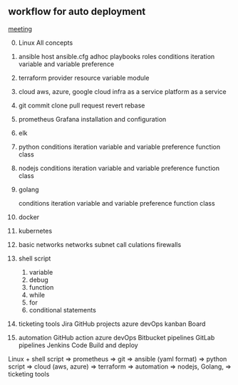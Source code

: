 ## workflow for auto deployment


[meeting](https://teams.microsoft.com/l/meetup-join/19:meeting_MzhmYTBkMWUtNDlkYS00ZDcwLTg2YWItMjQ5MDQzZmZhNmJj@thread.v2/0?context=%7B%22Tid%22:%221d04408b-5753-4b63-9dfd-9d4c8a26e0c9%22,%22Oid%22:%22fb698c1d-6481-446b-87ef-2a3ee3654c4b%22%7D)


0. Linux 
    All concepts

1. ansible
    host
    ansible.cfg
    adhoc
    playbooks
    roles
    conditions
    iteration
    variable and variable preference

2. terraform
    provider
    resource
    variable
    module

3. cloud aws, azure, google cloud
    infra as a service
    platform as a service

4. git
    commit
    clone
    pull request
    revert
    rebase

5. prometheus Grafana
    installation and configuration

6. elk 
7. python
    conditions
    iteration
    variable and variable preference
    function
    class
8. nodejs
    conditions
    iteration
    variable and variable preference
    function
    class
9. golang

    conditions
    iteration
    variable and variable preference
    function
    class

10. docker
11. kubernetes
12. basic networks
    networks 
    subnet call culations
    firewalls

13. shell script
    1. variable
    2. debug
    3. function
    4. while
    5. for
    6. conditional statements

14. ticketing tools Jira GitHub projects azure devOps kanban Board


15. automation
    GitHub action
    azure devOps
    Bitbucket pipelines
    GitLab pipelines
    Jenkins
    Code Build and deploy


Linux + shell script => prometheus => git => ansible (yaml format) => python script => cloud (aws, azure) => terraform => automation => nodejs, Golang, => ticketing tools
